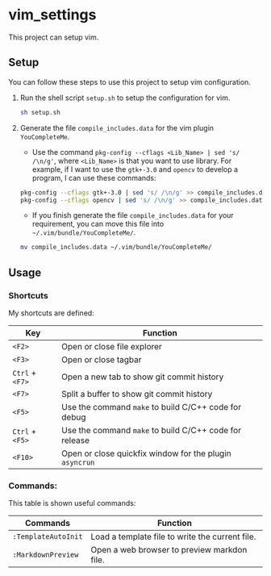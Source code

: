 # vim_settings
This project can setup vim.

## Setup
You can follow these steps to use this project to setup vim configuration.
1. Run the shell script `setup.sh` to setup the configuration for vim.
	```sh
	sh setup.sh
	```

2. Generate the file `compile_includes.data` for the vim plugin `YouCompleteMe`.
	- Use the command `pkg-config --cflags <Lib_Name> | sed 's/ /\n/g'`, where `<Lib_Name>` is that you want to use library. For example, if I want to use the `gtk+-3.0` and `opencv` to develop a program, I can use these commands:
	```sh
	pkg-config --cflags gtk+-3.0 | sed 's/ /\n/g' >> compile_includes.data
	pkg-config --cflags opencv | sed 's/ /\n/g' >> compile_includes.data
	```
	- If you finish generate the file `compile_includes.data` for your requirement, you can move this file into `~/.vim/bundle/YouCompleteMe/`.
	```sh
	mv compile_includes.data ~/.vim/bundle/YouCompleteMe/
	```

## Usage
### Shortcuts
My shortcuts are defined:

Key				| Function
----------------|------------------------------------------------------------------
`<F2>`			| Open or close file explorer
`<F3>`			| Open or close tagbar
`Ctrl` + `<F7>`	| Open a new tab to show git commit history
`<F7>`			| Split a buffer to show git commit history
`<F5>`			| Use the command `make` to build C/C++ code for debug
`Ctrl` + `<F5>`	| Use the command `make` to build C/C++ code for release
`<F10>`			| Open or close quickfix window for the plugin `asyncrun`

### Commands:
This table is shown useful commands:

Commands			| Function
--------------------|----------------------------------------------------------------
`:TemplateAutoInit`	| Load a template file to write the current file.
`:MarkdownPreview`	| Open a web browser to preview markdon file.
